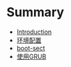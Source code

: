 # Summary

* [Introduction](README.md)
* [环境配置](Chapter0/README.md)
* [boot-sect](Chapter1/README.md)
* [使用GRUB](Chapter2/README.md)

